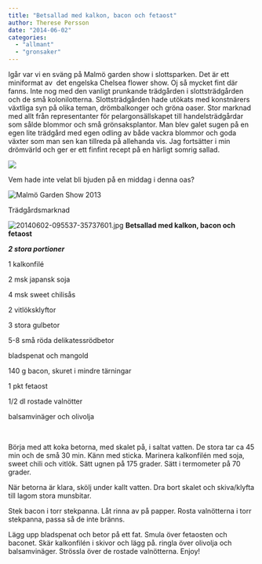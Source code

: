 ```yaml
---
title: "Betsallad med kalkon, bacon och fetaost"
author: Therese Persson
date: "2014-06-02"
categories: 
  - "allmant"
  - "gronsaker"
---
```


Igår var vi en sväng på Malmö garden show i slottsparken. Det är ett miniformat av  det engelska Chelsea flower show. Oj så mycket fint där fanns. Inte nog med den vanligt prunkande trädgården i slottsträdgården och de små kolonilotterna. Slottsträdgården hade utökats med konstnärers växtliga syn på olika teman, drömbalkonger och gröna oaser. Stor marknad med allt från representanter för pelargonsällskapet till handelsträdgårdar som sålde blommor och små grönsaksplantor. Man blev galet sugen på en egen lite trädgård med egen odling av både vackra blommor och goda växter som man sen kan tillreda på allehanda vis. Jag fortsätter i min drömvärld och ger er ett finfint recept på en härligt somrig sallad.

![](/static/img/10354164_725677584151716_6398980565411678518_n.jpg)

Vem hade inte velat bli bjuden på en middag i denna oas?

![Malmö Garden Show 2013](/static/img/MG_5875-550x825.jpg)

Trädgårdsmarknad  
  
![20140602-095537-35737601.jpg](/static/img/20140602-095537-35737601.jpg)
**Betsallad med kalkon, bacon och fetaost**

_**2 stora portioner**_

1 kalkonfilé

2 msk japansk soja

4 msk sweet chilisås

2 vitlöksklyftor

3 stora gulbetor

5-8 små röda delikatessrödbetor

bladspenat och mangold

140 g bacon, skuret i mindre tärningar

1 pkt fetaost

1/2 dl rostade valnötter

balsamvinäger och olivolja

 

Börja med att koka betorna, med skalet på, i saltat vatten. De stora tar ca 45 min och de små 30 min. Känn med sticka. Marinera kalkonfilén med soja, sweet chili och vitlök. Sätt ugnen på 175 grader. Sätt i termometer på 70 grader.

När betorna är klara, skölj under kallt vatten. Dra bort skalet och skiva/klyfta till lagom stora munsbitar.

Stek bacon i torr stekpanna. Låt rinna av på papper. Rosta valnötterna i torr stekpanna, passa så de inte bränns.

Lägg upp bladspenat och betor på ett fat. Smula över fetaosten och baconet. Skär kalkonfilén i skivor och lägg på. ringla över olivolja och balsamvinäger. Strössla över de rostade valnötterna. Enjoy!
